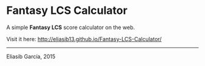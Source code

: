 # Fantasy LCS Calculator #

A simple **Fantasy LCS** score calculator on the web.

Visit it here: http://eliasib13.github.io/Fantasy-LCS-Calculator/


--------- 
Eliasib García, 2015
